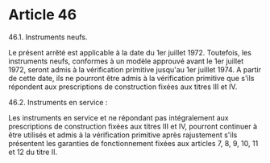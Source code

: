 # Article 46

46.1. Instruments neufs.

Le présent arrêté est applicable à la date du 1er juillet 1972. Toutefois, les instruments neufs, conformes à un modèle approuvé avant le 1er juillet 1972, seront admis à la vérification primitive jusqu'au 1er juillet 1974. A partir de cette date, ils ne pourront être admis à la vérification primitive que s'ils répondent aux prescriptions de construction fixées aux titres III et IV.

46.2. Instruments en service :

Les instruments en service et ne répondant pas intégralement aux prescriptions de construction fixées aux titres III et IV, pourront continuer à être utilisés et admis à la vérification primitive après rajustement s'ils présentent les garanties de fonctionnement fixées aux articles 7, 8, 9, 10, 11 et 12 du titre II.
